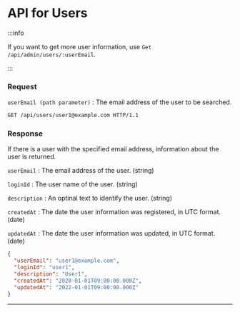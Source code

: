 # API for Users

<ApiPreamble verb="get" path="/users/:userEmail" />

:::info

If you want to get more user information, use `Get /api/admin/users/:userEmail`.

:::

### Request

`userEmail (path parameter)`
: The email address of the user to be searched.

```bash title="Example"
GET /api/users/user1@example.com HTTP/1.1
```

### Response

If there is a user with the specified email address, information about the user is returned.

`userEmail`
: The email address of the user. (string)

`loginId`
: The user name of the user. (string)

`description`
: An optinal text to identify the user. (string)

`createdAt`
: The date the user information was registered, in UTC format. (date)

`updatedAt`
: The date the user information was updated, in UTC format. (date)

```json title="Example"
{
  "userEmail": "user1@example.com",
  "loginId": "user1",
  "description": "User1",
  "createdAt": "2020-01-01T09:00:00.000Z",
  "updatedAt": "2022-01-01T09:00:00.000Z"
}
```

---
